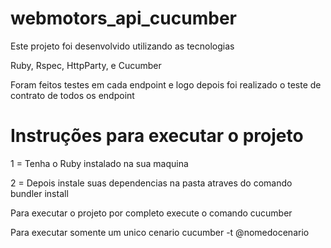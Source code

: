 # webmotors_api_cucumber

Este projeto foi desenvolvido utilizando as tecnologias

Ruby, Rspec, HttpParty, e Cucumber

Foram feitos testes em cada endpoint e logo depois foi realizado o teste de contrato de todos os endpoint

# Instruções para executar o projeto

1 = Tenha o Ruby instalado na sua maquina

2 = Depois instale suas dependencias na pasta atraves do comando bundler install

Para executar o projeto por completo execute o comando cucumber

Para executar somente um unico cenario 
cucumber -t @nomedocenario
